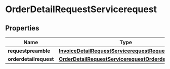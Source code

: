 

# OrderDetailRequestServicerequest


## Properties

| Name | Type | Description | Notes |
|------------ | ------------- | ------------- | -------------|
|**requestpreamble** | [**InvoiceDetailRequestServicerequestRequestpreamble**](InvoiceDetailRequestServicerequestRequestpreamble.md) |  |  |
|**orderdetailrequest** | [**OrderDetailRequestServicerequestOrderdetailrequest**](OrderDetailRequestServicerequestOrderdetailrequest.md) |  |  [optional] |



